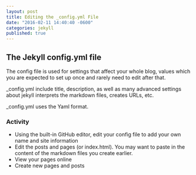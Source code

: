 ```yaml
---
layout: post
title: Editing the _config.yml File
date: "2016-02-11 14:40:40 -0600"
categories: jekyll
published: true
---
```



## The Jekyll config.yml file

The config file is used for settings that affect your whole blog, values
which you are expected to set up once and rarely need to edit after that.

_config.yml include title, description, as well as many advanced settings about jekyll interprets the markdown files, creates URLs, etc.

_config.yml uses the Yaml format.

### Activity

* Using the built-in GitHub editor, edit your config file to add your own name and site information
* Edit the posts and pages (or index.html). You may want to paste in the content of the markdown files you create earlier.
* View your pages online
* Create new pages and posts
